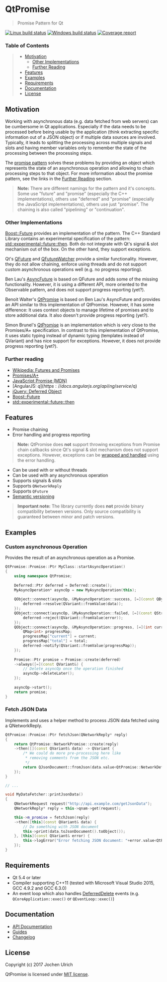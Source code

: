 # QtPromise #

> Promise Pattern for Qt

[![Linux build status](https://gitlab.com/julrich/QtPromise/badges/master/build.svg)](https://gitlab.com/julrich/QtPromise/pipelines?scope=branches)
[![Windows build status](https://ci.appveyor.com/api/projects/status/s5bsjsbnj86sm42c/branch/master?svg=true)](https://ci.appveyor.com/project/j-ulrich/qtpromise/branch/master)
[![Coverage report](https://gitlab.com/julrich/QtPromise/badges/master/coverage.svg)](https://julrich.gitlab.io/QtPromise/coverage/)

### Table of Contents ###
> - [Motivation](#motivation)
>   - [Other Implementations](#other-implementations)
>   - [Further Reading](#further-reading)
> - [Features](#features)
> - [Examples](#examples)
> - [Requirements](#requirements)
> - [Documentation](#documentation)
> - [License](#license)


<a name="motivation"></a>
## Motivation ##
Working with asynchronous data (e.g. data fetched from web servers) can be cumbersome in Qt applications. Especially if the data needs to be processed before being usable by the application (think extracting specific information out of a JSON object) or if multiple data sources are involved.
Typically, it leads to splitting the processing across multiple signals and slots and having member variables only to remember the state of the processing between the processing steps.

The [promise pattern](https://en.wikipedia.org/wiki/Futures_and_promises) solves these problems by providing an object which represents the state of an asynchronous operation and allowing to chain processing steps to that object.
For more information about the promise pattern, see the links in the [Further Reading](#further-reading) section.

> **Note:** There are different namings for the pattern and it's concepts.
> Some use "future" and "promise" (especially the C++ implementations), others use "deferred" and "promise" (especially the JavaScript implementations), others use just "promise".
> The chaining is also called "pipelining" or "continuation".

<a name="other-implementations"></a>
### Other Implementations ###
[Boost::Future](http://www.boost.org/doc/libs/1_63_0/doc/html/thread/synchronization.html#thread.synchronization.futures.then) provides an implementation of the pattern.
The C++ Standard Library contains an experimental specification of the pattern: [std::experimental::future::then](http://en.cppreference.com/w/cpp/experimental/future/then).
Both do not integrate with Qt's signal & slot mechanism out of the box. On the other hand, they support exceptions.

Qt's [QFuture](http://doc.qt.io/qt-5.6/qfuture.html) and [QFutureWatcher](http://doc.qt.io/qt-5.6/qfuturewatcher.html) provide a similar functionality.
However, they do not allow chaining, enforce using threads and do not support custom asynchronous operations well (e.g. no progress reporting).

Ben Lau's [AsyncFuture](https://github.com/benlau/asyncfuture) is based on QFuture and adds some of the missing functionality.
However, it is using a different API, more oriented to the Observable pattern, and does not support progress reporting (yet?).

Benoit Walter's [QtPromise](https://github.com/bwalter/qt-promise) is based on Ben Lau's AsyncFuture
and provides an API similar to this implementation of QtPromise. However, it has some difference:
It uses context objects to manage lifetime of promises and to store additional data. It also doesn't provide progress reporting (yet?).

Simon Brunel's [QtPromise](https://github.com/simonbrunel/qtpromise) is an implementation which is very close to the Promises/A+ specification.
In contrast to this implementation of QtPromise, it uses static typing instead of dynamic typing (templates instead of QVariant) and has
nice support for exceptions. However, it does not provide progress reporting (yet?).

<a name="further-reading"></a>
### Further reading ###

- [Wikipedia: Futures and Promises](https://en.wikipedia.org/wiki/Futures_and_promises)
- [Promises/A+](https://promisesaplus.com)
- [JavaScript Promise (MDN)](https://developer.mozilla.org/en-US/docs/Web/JavaScript/Reference/Global_Objects/Promise)
- [AngularJS: $q](https://docs.angularjs.org/api/ng/service/$q)
- [jQuery: Deferred Object](https://api.jquery.com/category/deferred-object)
- [Boost::Future](http://www.boost.org/doc/libs/1_63_0/doc/html/thread/synchronization.html#thread.synchronization.futures.then)
- [std::experimental::future::then](http://en.cppreference.com/w/cpp/experimental/future/then)


<a name="features"></a>
## Features ##
- Promise chaining
- Error handling and progress reporting
> **Note:** QtPromise does **not** support throwing exceptions from Promise chain callbacks since Qt's signal & slot mechanism does not support exceptions.
However, exceptions can be [wrapped and handled](https://julrich.gitlab.io/QtPromise/docs/page_q_variant.html#using-smart-pointers) using the error handling.
- Can be used with or without threads
- Can be used with any asynchronous operation
- Supports signals & slots
- Supports `QNetworkReply`
- Supports `QFuture`
- [Semantic versioning](http://semver.org/)
> **Important note:** The library currently does **not** provide binary compatibility between versions. Only source compatibility is guaranteed between minor and patch versions.


<a name="examples"></a>
## Examples ##

### Custom asynchronous Operation ###
Provides the result of an asynchronous operation as a Promise.
```cpp
QtPromise::Promise::Ptr MyClass::startAsyncOperation()
{
	using namespace QtPromise;
	
	Deferred::Ptr deferred = Deferred::create();
	MyAsyncOperation* asyncOp = new MyAsyncOperation(this);
	
	QObject::connect(asyncOp, &MyAsyncOperation::success, [=](const QByteArray& data) {
		deferred->resolve(QVariant::fromValue(data));
	});
	QObject::connect(asyncOp, &MyAsyncOperation::failed, [=](const QString& error) {
		deferred->reject(QVariant::fromValue(error));
	});
	QObject::connect(asyncOp, &MyAsyncOperation::progress, [=](int current, int total) {
		QMap<int> progressMap;
		progressMap["current"] = current;
		progressMap["total"] = total;
		deferred->notify(QVariant::fromValue(progressMap));
	});
	
	Promise::Ptr promise = Promise::create(deferred)
	->always([=](const QVariant&) {
		// Delete asyncOp once the operation finished
		asyncOp->deleteLater();
	});
	
	asyncOp->start();
	return promise;
}
```

### Fetch JSON Data ###
Implements and uses a helper method to process JSON data fetched using a QNetworkReply.
```cpp
QtPromise::Promise::Ptr fetchJson(QNetworkReply* reply)
{
	return QtPromise::NetworkPromise::create(reply)
	->then([](const QVariant& data) -> QVariant {
		/* We could do more pre-processing here like
		 * removing comments from the JSON etc.
		 */
		return QJsonDocument::fromJson(data.value<QtPromise::NetworkDeferred::ReplyData>().data);
	});
}

// ...

void MyDataFetcher::printJsonData()
{
	QNetworkRequest request("http://api.example.com/getJsonData");
	QNetworkReply* reply = this->qnam->get(request);

	this->m_promise = fetchJson(reply)
	->then([this](const QVariant& data) {
		// Do something with JSON document
		this->print(data.toJsonDocument().toObject());
	}, [this](const QVariant& error) {
		this->logError("Error fetching JSON document: "+error.value<QtPromise::NetworkDeferred::Error>().message);
	});
}
```


<a name="requirements"></a>
## Requirements ##
 - Qt 5.4 or later
 - Compiler supporting C++11 (tested with Microsoft Visual Studio 2015, GCC 4.9.2 and GCC 6.3.0)
 - An event loop which also handles [DeferredDelete](http://doc.qt.io/qt-5/qevent.html#Type-enum) events
 (e.g. `QCoreApplication::exec()` or `QEventLoop::exec()`)


<a name="documentation"></a>
## Documentation ##
- [API Documentation](https://julrich.gitlab.io/QtPromise/docs/)
- [Guides](https://julrich.gitlab.io/QtPromise/docs/pages.html)
- [Changelog](CHANGELOG.md)


<a name="license"></a>
## License ##
Copyright (c) 2017 Jochen Ulrich

QtPromise is licensed under [MIT license](LICENSE).